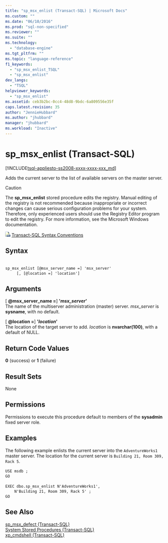 ```yaml
---
title: "sp_msx_enlist (Transact-SQL) | Microsoft Docs"
ms.custom: ""
ms.date: "06/10/2016"
ms.prod: "sql-non-specified"
ms.reviewer: ""
ms.suite: ""
ms.technology: 
  - "database-engine"
ms.tgt_pltfrm: ""
ms.topic: "language-reference"
f1_keywords: 
  - "sp_msx_enlist_TSQL"
  - "sp_msx_enlist"
dev_langs: 
  - "TSQL"
helpviewer_keywords: 
  - "sp_msx_enlist"
ms.assetid: ceb3b2bc-0cc4-48d8-9bdc-6a809556e35f
caps.latest.revision: 35
author: "JennieHubbard"
ms.author: "jhubbard"
manager: "jhubbard"
ms.workload: "Inactive"
---
```

# sp_msx_enlist (Transact-SQL)
[!INCLUDE[tsql-appliesto-ss2008-xxxx-xxxx-xxx_md](../../includes/tsql-appliesto-ss2008-xxxx-xxxx-xxx-md.md)]

  Adds the current server to the list of available servers on the master server.  
  
> [!CAUTION]  
>  The **sp_msx_enlist** stored procedure edits the registry. Manual editing of the registry is not recommended because inappropriate or incorrect changes can cause serious configuration problems for your system. Therefore, only experienced users should use the Registry Editor program to edit the registry. For more information, see the Microsoft Windows documentation.  
  
 ![Topic link icon](../../database-engine/configure-windows/media/topic-link.gif "Topic link icon") [Transact-SQL Syntax Conventions](../../t-sql/language-elements/transact-sql-syntax-conventions-transact-sql.md)  
  
## Syntax  
  
```  
  
sp_msx_enlist [@msx_server_name =] 'msx_server'   
     [, [@location =] 'location']  
```  
  
## Arguments  
 [ **@msx_server_name =**] **'***msx_server***'**  
 The name of the multiserver administration (master) server. *msx_server* is **sysname**, with no default.  
  
 [ **@location =**] **'***location***'**  
 The location of the target server to add. *location* is **nvarchar(100)**, with a default of NULL.  
  
## Return Code Values  
 **0** (success) or **1** (failure)  
  
## Result Sets  
 None  
  
## Permissions  
 Permissions to execute this procedure default to members of the **sysadmin** fixed server role.  
  
## Examples  
 The following example enlists the current server into the `AdventureWorks1` master server. The location for the current server is `Building 21, Room 309, Rack 5`.  
  
```  
USE msdb ;  
GO  
  
EXEC dbo.sp_msx_enlist N'AdventureWorks1',   
    N'Building 21, Room 309, Rack 5' ;  
GO  
```  
  
## See Also  
 [sp_msx_defect &#40;Transact-SQL&#41;](../../relational-databases/system-stored-procedures/sp-msx-defect-transact-sql.md)   
 [System Stored Procedures &#40;Transact-SQL&#41;](../../relational-databases/system-stored-procedures/system-stored-procedures-transact-sql.md)   
 [xp_cmdshell &#40;Transact-SQL&#41;](../../relational-databases/system-stored-procedures/xp-cmdshell-transact-sql.md)  
  
  
